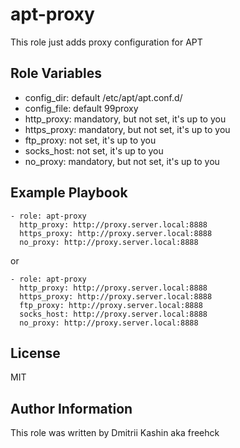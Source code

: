 apt-proxy
=========

This role just adds proxy configuration for APT


Role Variables
--------------

 - config_dir: default /etc/apt/apt.conf.d/
 - config_file: default 99proxy
 - http_proxy: mandatory, but not set, it's up to you
 - https_proxy: mandatory, but not set, it's up to you
 - ftp_proxy: not set, it's up to you
 - socks_host: not set, it's up to you
 - no_proxy: mandatory, but not set, it's up to you

Example Playbook
----------------

    - role: apt-proxy
      http_proxy: http://proxy.server.local:8888
      https_proxy: http://proxy.server.local:8888
      no_proxy: http://proxy.server.local:8888

or

    - role: apt-proxy
      http_proxy: http://proxy.server.local:8888
      https_proxy: http://proxy.server.local:8888
      ftp_proxy: http://proxy.server.local:8888
      socks_host: http://proxy.server.local:8888
      no_proxy: http://proxy.server.local:8888

License
-------

MIT

Author Information
------------------

This role was written by Dmitrii Kashin aka freehck
